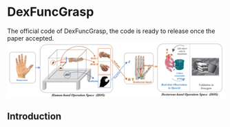 # DexFuncGrasp
The official code of DexFuncGrasp, the code is ready to release once the paper accepted.
<img src="method-pipeline.png" width="840px">
## Introduction
